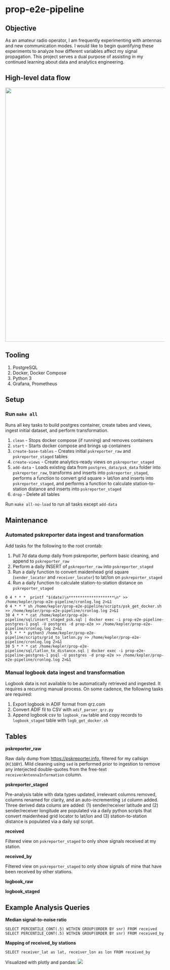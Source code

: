 # **prop-e2e-pipeline**

## Objective
As an amateur radio operator, I am frequently experimenting with antennas and new communication modes. I would like to begin quantifying these experiments to analyze how different variables affect my signal propagation. This project serves a dual purpose of assisting in my continued learning about data and analytics engineering.

## High-level data flow
<img src="https://i.imgur.com/RBmN2Y7.png" width="800">

## Tooling
1. PostgreSQL
2. Docker, Docker Compose
3. Python 3
4. Grafana, Prometheus

## Setup
### Run `make all`
Runs all key tasks to build postgres container, create tabes and views, ingest initial dataset, and perform transformation.
1. `clean` - Stops docker compose (if running) and removes containers
2. `start` - Starts docker compose and brings up containers
3. `create-base-tables` - Creates initial `pskreporter_raw` and `pskreporter_staged` tables
4. `create-views` - Create analytics-ready views on `pskreporter_staged`
5. `add-data` - Loads existing data from `postgres_data/psk_data` folder into `pskreporter_raw`, transforms and inserts into `pskreporter_staged`, performs a function to convert grid square > lat/lon and inserts into `pskreporter_staged`, and performs a function to calculate station-to-station distance and inserts into `pskreporter_staged`
6. `drop` - Delete all tables 

Run `make all-no-load` to run all tasks except `add-data`

## Maintenance
### Automated pskreporter data ingest and transformation
Add tasks for the following to the root crontab:
1. Pull 7d data dump daily from pskreporter, perform basic cleaning, and append to `pskreporter_raw`
2. Perform a daily INSERT of `pskreporter_raw` into `pskreporter_staged`
3. Run a daily function to convert maidenhead grid square (`sender_locator` and `receiver_locator`) to lat/lon on `pskreporter_staged`
4. Run a daily function to calculate station-to-station distance on `pskreporter_staged`
```
0 4 * * *  printf "$(date)\n********************\n" >> /home/kepler/prop-e2e-pipeline/cronlog.log 2>&1
0 4 * * * sh /home/kepler/prop-e2e-pipeline/scripts/psk_get_docker.sh >> /home/kepler/prop-e2e-pipeline/cronlog.log 2>&1
30 4 * * * cat /home/kepler/prop-e2e-pipeline/sql/insert_staged_psk.sql | docker exec -i prop-e2e-pipeline-postgres-1 psql -U postgres -d prop-e2e >> /home/kepler/prop-e2e-pipeline/cronlog.log 2>&1
0 5 * * * python3 /home/kepler/prop-e2e-pipeline/scripts/grid_to_latlon.py >> /home/kepler/prop-e2e-pipeline/cronlog.log 2>&1
30 5 * * * cat /home/kepler/prop-e2e-pipeline/sql/latlon_to_distance.sql | docker exec -i prop-e2e-pipeline-postgres-1 psql -U postgres -d prop-e2e >> /home/kepler/prop-e2e-pipeline/cronlog.log 2>&1
```

### Manual logbook data ingest and transformation
Logbook data is not available to be automatically retrieved and ingested. It requires a recurring manual process. On some cadence, the following tasks are required:
1. Export logbook in ADIF format from qrz.com
2. Convert ADIF fil to CSV with `adif_parser_qrz.py`
3. Append logbook csv to `logbook_raw` table and copy records to `logbook_staged` table with `logb_get_docker.sh`

## Tables

**pskreporter_raw**

Raw daily dump from https://pskreporter.info, filtered for my callsign (`KC1QBY`). Mild cleaning using `sed` is performed prior to ingestion to remove any interjected double-quotes from the free-text `receiverAntennaInformation` column.

**pskreporter_staged**

Pre-analysis table with data types updated, irrelevant columns removed, columns renamed for clarity, and an auto-incrementing `id` column added. Three derived data colums are added: (1) sender/receiver latitude and (2) sender/receiver longitude are populated via a daily python scripts that convert maidenhead grid locator to lat/lon and (3) station-to-station distance is populated via a daily sql script.

**received**

Filtered view on `pskreporter_staged` to only show signals received at my station.

**received_by**

Filtered view on `pskreporter_staged` to only show signals of mine that have been received by other stations.

**logbook_raw**

**logbook_staged**

## Example Analysis Queries

**Median signal-to-noise ratio**
```
SELECT PERCENTILE_CONT(.5) WITHIN GROUP(ORDER BY snr) FROM received
SELECT PERCENTILE_CONT(.5) WITHIN GROUP(ORDER BY snr) FROM received_by
```

**Mapping of received_by stations**
```
SELECT receiver_lat as lat, receiver_lon as lon FROM received_by
```
Visualized with plotly and pandas:
<img src="https://i.imgur.com/z8cbSwe.png">
